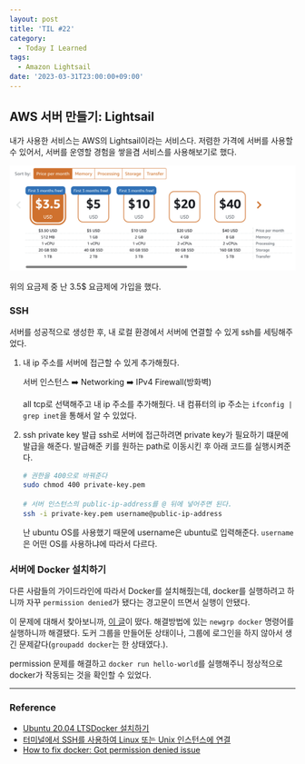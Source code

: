 ```yaml
---
layout: post
title: 'TIL #22'
category:
  - Today I Learned
tags:
  - Amazon Lightsail
date: '2023-03-31T23:00:00+09:00'
---
```


## AWS 서버 만들기: Lightsail

내가 사용한 서비스는 AWS의 Lightsail이라는 서비스다. 저렴한 가격에 서버를 사용할 수 있어서, 서버를 운영할 경험을 쌓을겸 서비스를 사용해보기로 했다.

![Lightsail 요금제](/assets/img/TIL22_01.png)

위의 요금제 중 난 3.5$ 요금제에 가입을 했다.

### SSH

서버를 성공적으로 생성한 후, 내 로컬 환경에서 서버에 연결할 수 있게 ssh를 세팅해주었다.

1. 내 ip 주소를 서버에 접근할 수 있게 추가해줬다.

   서버 인스턴스 ➡️ Networking ➡️ IPv4 Firewall(방화벽)

   all tcp로 선택해주고 내 ip 주소를 추가해줬다.
   내 컴퓨터의 ip 주소는 `ifconfig | grep inet`을 통해서 알 수 있었다.

2. ssh private key 발급
   ssh로 서버에 접근하려면 private key가 필요하기 떄문에 발급을 해준다.
   발급해준 키를 원하는 path로 이동시킨 후 아래 코드를 실행시켜준다.

   ```bash
   # 권한을 400으로 바꿔준다
   sudo chmod 400 private-key.pem

   # 서버 인스턴스의 public-ip-address를 @ 뒤에 넣어주면 된다.
   ssh -i private-key.pem username@public-ip-address
   ```

   난 ubuntu OS를 사용했기 때문에 username은 ubuntu로 입력해준다. `username`은 어떤 OS를 사용하냐에 따라서 다르다.

### 서버에 Docker 설치하기

다른 사람들의 가이드라인에 따라서 Docker를 설치해줬는데, docker를 실행하려고 하니까 자꾸 `permission denied`가 됐다는 경고문이 뜨면서 실행이 안됐다.

이 문제에 대해서 찾아보니까, [이 글](https://stackoverflow.com/questions/48957195/how-to-fix-docker-got-permission-denied-issue#:~:text=%24-,newgrp%20docker,-Check%20if%20docker)이 떴다. 해결방법에 있는 `newgrp docker` 명령어를 실행하니까 해결됐다. 도커 그룹을 만들어둔 상태이나, 그룹에 로그인을 하지 않아서 생긴 문제같다(`groupadd docker`는 한 상태였다.).

permission 문제를 해결하고 `docker run hello-world`를 실행해주니 정상적으로 docker가 작동되는 것을 확인할 수 있었다.

---

### Reference

- [Ubuntu 20.04 LTSDocker 설치하기](https://shanepark.tistory.com/237)
- [터미널에서 SSH를 사용하여 Linux 또는 Unix 인스턴스에 연결
  ](https://lightsail.aws.amazon.com/ls/docs/ko_kr/articles/amazon-lightsail-ssh-using-terminal#terminal-ssh-get-public-ip-address)
- [How to fix docker: Got permission denied issue](https://stackoverflow.com/questions/48957195/how-to-fix-docker-got-permission-denied-issue)
